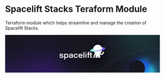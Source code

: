 # Spacelift Stacks Teraform Module

Terraform module which helps streamline and manage the creation of Spacelift Stacks. 

![](assets/banner.png)
